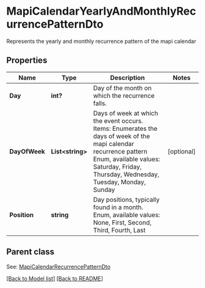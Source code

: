 # MapiCalendarYearlyAndMonthlyRecurrencePatternDto
Represents the yearly and monthly recurrence pattern of the mapi calendar             

## Properties
Name | Type | Description | Notes
------------ | ------------- | ------------- | -------------
**Day** | **int?** | Day of the month on which the recurrence falls.              | 
**DayOfWeek** | **List&lt;string&gt;** | Days of week at which the event occurs.              Items: Enumerates the days of week of the mapi calendar recurrence pattern Enum, available values: Saturday, Friday, Thursday, Wednesday, Tuesday, Monday, Sunday | [optional] 
**Position** | **string** | Day positions, typically found in a month. Enum, available values: None, First, Second, Third, Fourth, Last | 

## Parent class

See: [MapiCalendarRecurrencePatternDto](MapiCalendarRecurrencePatternDto.md)

[[Back to Model list]](Models.md) [[Back to README]](README.md)

